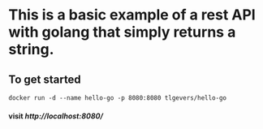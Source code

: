 # This is a basic example of a rest API with golang that simply returns a string.

## To get started

`docker run -d --name hello-go -p 8080:8080 tlgevers/hello-go`

#### visit _http://localhost:8080/_
